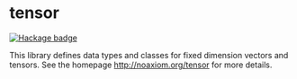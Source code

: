 tensor
======

[![Hackage badge][hackage-badge]][hackage-page]

This library defines data types and classes for fixed dimension vectors and
tensors. See the homepage <http://noaxiom.org/tensor> for more details.

[hackage-badge]: http://img.shields.io/hackage/v/tensor.svg
[hackage-page]:  http://hackage.haskell.org/package/tensor
                 "Hackage page"
